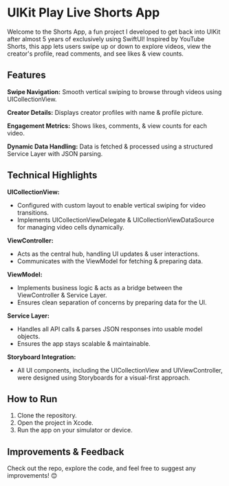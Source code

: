 # UIKit Play Live Shorts App

Welcome to the Shorts App, a fun project I developed to get back into UIKit after almost 5 years of exclusively using SwiftUI! Inspired by YouTube Shorts, this app lets users swipe up or down to explore videos, view the creator's profile, read comments, and see likes & view counts.

## Features

**Swipe Navigation:** Smooth vertical swiping to browse through videos using UICollectionView.

**Creator Details:** Displays creator profiles with name & profile picture.

**Engagement Metrics:** Shows likes, comments, & view counts for each video.

**Dynamic Data Handling:** Data is fetched & processed using a structured Service Layer with JSON parsing.

## Technical Highlights

**UICollectionView:**
- Configured with custom layout to enable vertical swiping for video transitions.
- Implements UICollectionViewDelegate & UICollectionViewDataSource for managing video cells dynamically.

**ViewController:**
- Acts as the central hub, handling UI updates & user interactions.
- Communicates with the ViewModel for fetching & preparing data.

**ViewModel:**
- Implements business logic & acts as a bridge between the ViewController & Service Layer.
- Ensures clean separation of concerns by preparing data for the UI.

**Service Layer:**
- Handles all API calls & parses JSON responses into usable model objects.
- Ensures the app stays scalable & maintainable.

**Storyboard Integration:**
- All UI components, including the UICollectionView and UIViewController, were designed using Storyboards for a visual-first approach.

## How to Run

1. Clone the repository.
2. Open the project in Xcode.
3. Run the app on your simulator or device.


## Improvements & Feedback
Check out the repo, explore the code, and feel free to suggest any improvements! 😊
